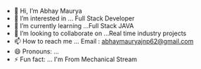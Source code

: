 - 👋 Hi, I’m Abhay Maurya 
- 👀 I’m interested in ...  Full Stack Developer
- 🌱 I’m currently learning ...Full Stack JAVA
- 💞️ I’m looking to collaborate on ...Real time industry projects 
- 📫 How to reach me ...  Email : abhaymauryajnp62@gmail.com
- 😄 Pronouns: ...
- ⚡ Fun fact: ...  I'm From Mechanical Stream 

<!---
abhaymaurya007/abhaymaurya007 is a ✨ special ✨ repository because its `README.md` (this file) appears on your GitHub profile.
You can click the Preview link to take a look at your changes.
--->
